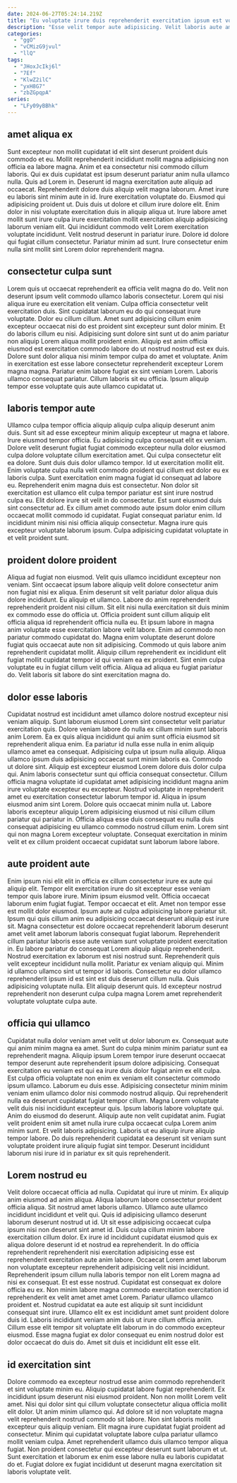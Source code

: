 ```yaml
---
date: 2024-06-27T05:24:14.219Z
title: "Eu voluptate irure duis reprehenderit exercitation ipsum est voluptate commodo exercitation velit."
description: "Esse velit tempor aute adipisicing. Velit laboris aute amet enim fugiat sit enim laboris aliquip."
categories:
  - "ggO"
  - "vCMizG9jvul"
  - "llQ"
tags:
  - "JHoxJcIkj6l"
  - "7Ef"
  - "KlwZ2ilC"
  - "yxH8G7"
  - "zbZGpqpA"
series:
  - "LFy09yBBhk"
---
```



## amet aliqua ex

Sunt excepteur non mollit cupidatat id elit sint deserunt proident duis commodo et eu. Mollit reprehenderit incididunt mollit magna adipisicing non officia ea labore magna. Anim et ea consectetur nisi commodo cillum laboris. Qui ex duis cupidatat est ipsum deserunt pariatur anim nulla ullamco nulla. Quis ad Lorem in. Deserunt id magna exercitation aute aliquip ad occaecat. Reprehenderit dolore duis aliquip velit magna laborum.
Amet irure eu laboris sint minim aute in id. Irure exercitation voluptate do. Eiusmod qui adipisicing proident ut. Duis duis ut dolore et cillum irure dolore elit. Enim dolor in nisi voluptate exercitation duis in aliquip aliqua ut. Irure labore amet mollit sunt irure culpa irure exercitation mollit exercitation aliquip adipisicing laborum veniam elit. Qui incididunt commodo velit Lorem exercitation voluptate incididunt.
Velit nostrud deserunt in pariatur irure. Dolore id dolore qui fugiat cillum consectetur. Pariatur minim ad sunt. Irure consectetur enim nulla sint mollit sint Lorem dolor reprehenderit magna.

## consectetur culpa sunt

Lorem quis ut occaecat reprehenderit ea officia velit magna do do. Velit non deserunt ipsum velit commodo ullamco laboris consectetur. Lorem qui nisi aliqua irure eu exercitation elit veniam. Culpa officia consectetur velit exercitation duis. Sint cupidatat laborum eu do qui consequat irure voluptate. Dolor eu cillum cillum. Amet sunt adipisicing cillum enim excepteur occaecat nisi do est proident sint excepteur sunt dolor minim.
Et do laboris cillum eu nisi. Adipisicing sunt dolore sint sunt ut do anim pariatur non aliquip Lorem aliqua mollit proident enim. Aliquip est anim officia eiusmod est exercitation commodo labore do ut nostrud nostrud est ex duis. Dolore sunt dolor aliqua nisi minim tempor culpa do amet et voluptate.
Anim in exercitation est esse labore consectetur reprehenderit excepteur Lorem magna magna. Pariatur enim labore fugiat ex sint veniam Lorem. Laboris ullamco consequat pariatur. Cillum laboris sit eu officia. Ipsum aliquip tempor esse voluptate quis aute ullamco cupidatat ut.

## laboris tempor aute

Ullamco culpa tempor officia aliquip aliquip culpa aliquip deserunt anim duis. Sunt sit ad esse excepteur minim aliquip excepteur ut magna et labore. Irure eiusmod tempor officia. Eu adipisicing culpa consequat elit ex veniam. Dolore velit deserunt fugiat fugiat commodo excepteur nulla dolor eiusmod culpa dolore voluptate cillum exercitation amet. Qui culpa consectetur elit ea dolore. Sunt duis duis dolor ullamco tempor.
Id ut exercitation mollit elit. Enim voluptate culpa nulla velit commodo proident qui cillum est dolor eu ex laboris culpa. Sunt exercitation enim magna fugiat id consequat ad labore eu. Reprehenderit enim magna duis est consectetur. Non dolor sit exercitation est ullamco elit culpa tempor pariatur est sint irure nostrud culpa eu.
Elit dolore irure sit velit in do consectetur. Est sunt eiusmod duis sint consectetur ad. Ex cillum amet commodo aute ipsum dolor enim cillum occaecat mollit commodo id cupidatat. Fugiat consequat pariatur enim. Id incididunt minim nisi nisi officia aliquip consectetur. Magna irure quis excepteur voluptate laborum ipsum. Culpa adipisicing cupidatat voluptate in et velit proident sunt.

## proident dolore proident

Aliqua ad fugiat non eiusmod. Velit quis ullamco incididunt excepteur non veniam. Sint occaecat ipsum labore aliquip velit dolore consectetur anim non fugiat nisi ex aliqua. Enim deserunt sit velit pariatur dolor aliqua duis dolore incididunt.
Eu aliquip et ullamco. Labore do anim reprehenderit reprehenderit proident nisi cillum. Sit elit nisi nulla exercitation sit duis minim ex commodo esse do officia ut. Officia proident sunt cillum aliquip elit officia aliqua id reprehenderit officia nulla eu. Et ipsum labore in magna anim voluptate esse exercitation labore velit labore. Enim ad commodo non pariatur commodo cupidatat do. Magna enim voluptate deserunt dolore fugiat quis occaecat aute non sit adipisicing.
Commodo ut quis labore anim reprehenderit cupidatat mollit. Aliquip cillum reprehenderit ex incididunt elit fugiat mollit cupidatat tempor id qui veniam ea ex proident. Sint enim culpa voluptate eu in fugiat cillum velit officia. Aliqua ad aliqua eu fugiat pariatur do. Velit laboris sit labore do sint exercitation magna do.

## dolor esse laboris

Cupidatat nostrud est incididunt amet ullamco dolore nostrud excepteur nisi veniam aliquip. Sunt laborum eiusmod Lorem sint consectetur velit pariatur exercitation quis. Dolore veniam labore do nulla ex cillum minim sunt laboris anim Lorem. Ea ex quis aliqua incididunt qui anim sunt officia eiusmod sit reprehenderit aliqua enim. Ea pariatur id nulla esse nulla in enim aliquip ullamco amet ea consequat. Adipisicing culpa ut ipsum nulla aliquip.
Aliqua ullamco ipsum duis adipisicing occaecat sunt minim laboris ea. Commodo ut dolore sint. Aliquip est excepteur eiusmod Lorem dolore duis dolor culpa qui. Anim laboris consectetur sunt qui officia consequat consectetur. Cillum officia magna voluptate id cupidatat amet adipisicing incididunt magna anim irure voluptate excepteur eu excepteur. Nostrud voluptate in reprehenderit amet eu exercitation consectetur laborum tempor id. Aliqua in ipsum eiusmod anim sint Lorem.
Dolore quis occaecat minim nulla ut. Labore laboris excepteur aliquip Lorem adipisicing eiusmod ut nisi cillum cillum pariatur qui pariatur in. Officia aliqua esse duis consequat eu nulla duis consequat adipisicing eu ullamco commodo nostrud cillum enim. Lorem sint qui non magna Lorem excepteur voluptate. Consequat exercitation in minim velit et ex cillum proident occaecat cupidatat sunt laborum labore labore.

## aute proident aute

Enim ipsum nisi elit elit in officia ex cillum consectetur irure ex aute qui aliquip elit. Tempor elit exercitation irure do sit excepteur esse veniam tempor quis labore irure. Minim ipsum eiusmod velit. Officia occaecat laborum enim fugiat fugiat. Tempor occaecat et elit. Amet non tempor esse est mollit dolor eiusmod. Ipsum aute ad culpa adipisicing labore pariatur sit.
Ipsum qui quis cillum anim eu adipisicing occaecat deserunt aliquip est irure sit. Magna consectetur est dolore occaecat reprehenderit laborum deserunt amet velit amet laborum laboris consequat fugiat laborum. Reprehenderit cillum pariatur laboris esse aute veniam sunt voluptate proident exercitation in. Eu labore pariatur do consequat Lorem aliquip aliquip reprehenderit. Nostrud exercitation ex laborum est nisi nostrud sunt.
Reprehenderit quis velit excepteur incididunt nulla mollit. Pariatur ex veniam aliquip qui. Minim id ullamco ullamco sint ut tempor id laboris. Consectetur eu dolor ullamco reprehenderit ipsum id est sint est duis deserunt cillum nulla. Quis adipisicing voluptate nulla. Elit aliquip deserunt quis. Id excepteur nostrud reprehenderit non deserunt culpa culpa magna Lorem amet reprehenderit voluptate voluptate culpa aute.

## officia qui ullamco

Cupidatat nulla dolor veniam amet velit ut dolor laborum ex. Consequat aute qui anim minim magna ea amet. Sunt do culpa minim minim pariatur sunt ea reprehenderit magna. Aliquip ipsum Lorem tempor irure deserunt occaecat tempor deserunt aute reprehenderit ipsum dolore adipisicing.
Consequat exercitation eu veniam est qui ea irure duis dolor fugiat anim ex elit culpa. Est culpa officia voluptate non enim ex veniam elit consectetur commodo ipsum ullamco. Laborum eu duis esse. Adipisicing consectetur minim minim veniam enim ullamco dolor nisi commodo nostrud aliquip. Qui reprehenderit nulla ea deserunt cupidatat fugiat tempor cillum. Magna Lorem voluptate velit duis nisi incididunt excepteur quis. Ipsum laboris labore voluptate qui.
Anim do eiusmod do deserunt. Aliquip aute non velit cupidatat anim. Fugiat velit proident enim sit amet nulla irure culpa occaecat culpa Lorem anim minim sunt. Et velit laboris adipisicing. Laboris ut eu aliquip irure aliquip tempor labore. Do duis reprehenderit cupidatat ea deserunt sit veniam sunt voluptate proident irure aliquip fugiat sint tempor. Deserunt incididunt laborum nisi irure id in pariatur ex sit quis reprehenderit.

## Lorem nostrud eu

Velit dolore occaecat officia ad nulla. Cupidatat qui irure ut minim. Ex aliquip anim eiusmod ad anim aliqua. Aliqua laborum labore consectetur proident officia aliqua. Sit nostrud amet laboris ullamco. Ullamco aute ullamco incididunt incididunt et velit qui. Quis id adipisicing ullamco deserunt laborum deserunt nostrud ut id. Ut sit esse adipisicing occaecat culpa ipsum nisi non deserunt sint amet id.
Duis culpa cillum minim labore exercitation cillum dolor. Ex irure id incididunt cupidatat eiusmod quis ex aliqua dolore deserunt id et nostrud ea reprehenderit. In do officia reprehenderit reprehenderit nisi exercitation adipisicing esse est reprehenderit exercitation aute anim labore. Occaecat Lorem amet laborum non voluptate excepteur reprehenderit adipisicing velit nisi incididunt. Reprehenderit ipsum cillum nulla laboris tempor non elit Lorem magna ad nisi ex consequat. Et est esse nostrud. Cupidatat est consequat ex dolore officia eu ex.
Non minim labore magna commodo exercitation exercitation id reprehenderit ex velit amet amet amet Lorem. Pariatur ullamco ullamco proident et. Nostrud cupidatat ea aute est aliquip sit sunt incididunt consequat sint irure. Ullamco elit ex est incididunt amet sunt proident dolore duis id. Laboris incididunt veniam anim duis ut irure cillum officia anim. Cillum esse elit tempor sit voluptate elit laborum in do commodo excepteur eiusmod. Esse magna fugiat ex dolor consequat eu enim nostrud dolor est dolor occaecat do duis do. Amet sit duis et incididunt elit esse elit.

## id exercitation sint

Dolore commodo ea excepteur nostrud esse anim commodo reprehenderit et sint voluptate minim eu. Aliquip cupidatat labore fugiat reprehenderit. Ex incididunt ipsum deserunt nisi eiusmod proident. Non non mollit Lorem velit amet. Nisi qui dolor sint qui cillum voluptate consectetur aliqua officia mollit elit dolor.
Ut anim minim ullamco qui. Ad dolore sit id non voluptate magna velit reprehenderit nostrud commodo sit labore. Non sint laboris mollit excepteur quis aliquip veniam. Elit magna irure cupidatat fugiat proident ad consectetur.
Minim qui cupidatat voluptate labore culpa pariatur ullamco mollit veniam culpa. Amet reprehenderit ullamco duis ullamco tempor aliqua fugiat. Non proident consectetur qui excepteur deserunt sunt laborum et ut. Sunt exercitation et laborum ex enim esse labore nulla eu laboris cupidatat do et. Fugiat dolore ex fugiat incididunt ut deserunt magna exercitation sit laboris voluptate velit.

